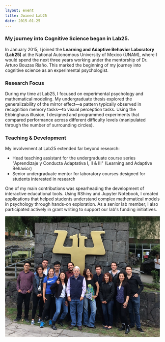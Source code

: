 ```yaml
---
layout: event
title: Joined Lab25
date: 2015-01-25
---
```


### My journey into Cognitive Science began in Lab25.

In January 2015, I joined the <b>Learning and Adaptive Behavior Laboratory (Lab25)</b> at the National Autonomous University of Mexico (UNAM), where I would spend the next three years working under the mentorship of Dr. Arturo Bouzas Riaño. This marked the beginning of my journey into cognitive science as an experimental psychologist.

### Research Focus

During my time at Lab25, I focused on experimental psychology and mathematical modeling. My undergraduate thesis explored the generalizability of the mirror effect—a pattern typically observed in recognition memory tasks—to visual perception tasks. Using the Ebbinghaus illusion, I designed and programmed experiments that compared performance across different difficulty levels (manipulated through the number of surrounding circles).

### Teaching & Development

My involvement at Lab25 extended far beyond research:
- Head teaching assistant for the undergraduate course series "Aprendizaje y Conducta Adaptativa I, II & III" (Learning and Adaptive Behavior)
- Senior undergraduate mentor for laboratory courses designed for students interested in research

One of my main contributions was spearheading the development of interactive educational tools. Using RShiny and Jupyter Notebook, I created applications that helped students understand complex mathematical models in psychology through hands-on exploration. As a senior lab member, I also participated actively in grant writing to support our lab's funding initiatives.

<div style="text-align: center">
    <img src="/photos/IMG_8233.JPG" alt="Lab25 at UNAM">
</div>


